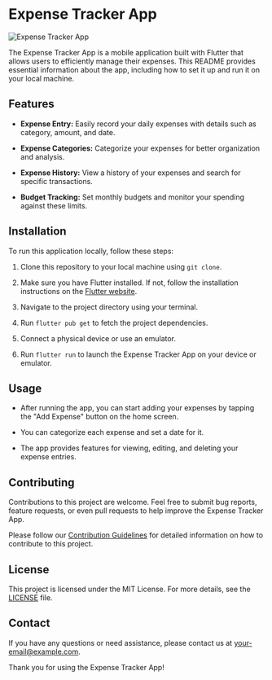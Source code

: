 # Expense Tracker App

![Expense Tracker App](app_screenshot.png)

The Expense Tracker App is a mobile application built with Flutter that allows users to efficiently manage their expenses. This README provides essential information about the app, including how to set it up and run it on your local machine.

## Features

- **Expense Entry:** Easily record your daily expenses with details such as category, amount, and date.

- **Expense Categories:** Categorize your expenses for better organization and analysis.

- **Expense History:** View a history of your expenses and search for specific transactions.

- **Budget Tracking:** Set monthly budgets and monitor your spending against these limits.

## Installation

To run this application locally, follow these steps:

1. Clone this repository to your local machine using `git clone`.

2. Make sure you have Flutter installed. If not, follow the installation instructions on the [Flutter website](https://flutter.dev/docs/get-started/install).

3. Navigate to the project directory using your terminal.

4. Run `flutter pub get` to fetch the project dependencies.

5. Connect a physical device or use an emulator.

6. Run `flutter run` to launch the Expense Tracker App on your device or emulator.

## Usage

- After running the app, you can start adding your expenses by tapping the "Add Expense" button on the home screen.

- You can categorize each expense and set a date for it.

- The app provides features for viewing, editing, and deleting your expense entries.

## Contributing

Contributions to this project are welcome. Feel free to submit bug reports, feature requests, or even pull requests to help improve the Expense Tracker App.

Please follow our [Contribution Guidelines](CONTRIBUTING.md) for detailed information on how to contribute to this project.

## License

This project is licensed under the MIT License. For more details, see the [LICENSE](LICENSE) file.

## Contact

If you have any questions or need assistance, please contact us at [your-email@example.com](mailto:your-email@example.com).

Thank you for using the Expense Tracker App!
